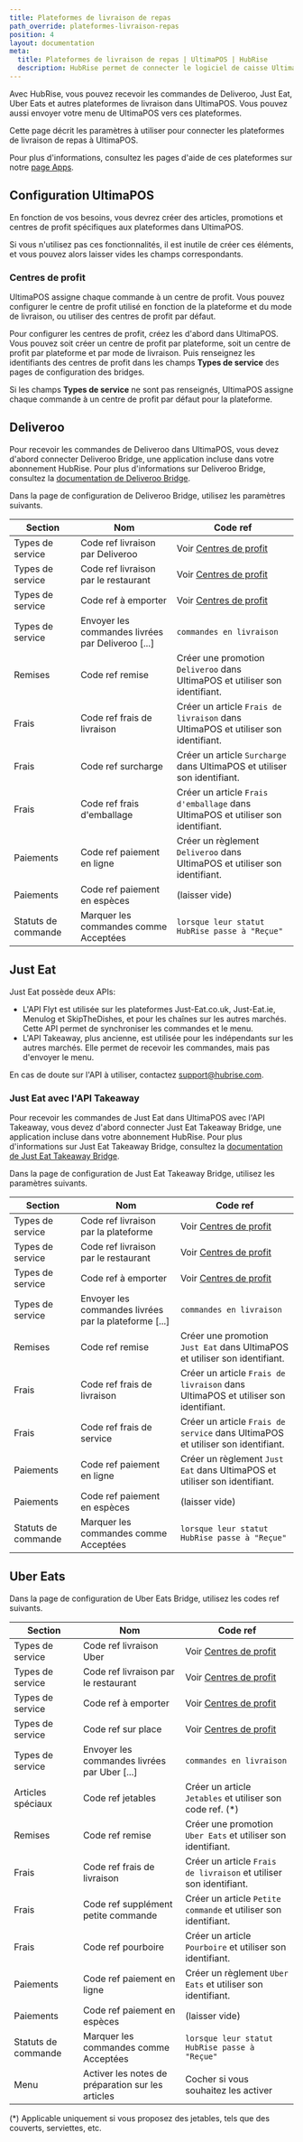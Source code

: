 ```yaml
---
title: Plateformes de livraison de repas
path_override: plateformes-livraison-repas
position: 4
layout: documentation
meta:
  title: Plateformes de livraison de repas | UltimaPOS | HubRise
  description: HubRise permet de connecter le logiciel de caisse UltimaPOS à Deliveroo, Uber Eats, ou Just Eat. Paramètres à utiliser pour configurer la connexion de ces plateformes.
---
```


Avec HubRise, vous pouvez recevoir les commandes de Deliveroo, Just Eat, Uber Eats et autres plateformes de livraison dans UltimaPOS. Vous pouvez aussi envoyer votre menu de UltimaPOS vers ces plateformes.

Cette page décrit les paramètres à utiliser pour connecter les plateformes de livraison de repas à UltimaPOS.

Pour plus d'informations, consultez les pages d'aide de ces plateformes sur notre [page Apps](/apps/plateformes-de-livraison-de-repas).

## Configuration UltimaPOS

En fonction de vos besoins, vous devrez créer des articles, promotions et centres de profit spécifiques aux plateformes dans UltimaPOS.

Si vous n'utilisez pas ces fonctionnalités, il est inutile de créer ces éléments, et vous pouvez alors laisser vides les champs correspondants.

### Centres de profit

UltimaPOS assigne chaque commande à un centre de profit. Vous pouvez configurer le centre de profit utilisé en fonction de la plateforme et du mode de livraison, ou utiliser des centres de profit par défaut.

Pour configurer les centres de profit, créez les d'abord dans UltimaPOS. Vous pouvez soit créer un centre de profit par plateforme, soit un centre de profit par plateforme et par mode de livraison. Puis renseignez les identifiants des centres de profit dans les champs **Types de service** des pages de configuration des bridges.

Si les champs **Types de service** ne sont pas renseignés, UltimaPOS assigne chaque commande à un centre de profit par défaut pour la plateforme.

## Deliveroo

Pour recevoir les commandes de Deliveroo dans UltimaPOS, vous devez d'abord connecter Deliveroo Bridge, une application incluse dans votre abonnement HubRise. Pour plus d'informations sur Deliveroo Bridge, consultez la [documentation de Deliveroo Bridge](/apps/deliveroo).

Dans la page de configuration de Deliveroo Bridge, utilisez les paramètres suivants.

| Section             | Nom                                               | Code ref                                                                          |
| ------------------- | ------------------------------------------------- | --------------------------------------------------------------------------------- |
| Types de service    | Code ref livraison par Deliveroo                  | Voir [Centres de profit](#centres-de-profit)                                      |
| Types de service    | Code ref livraison par le restaurant              | Voir [Centres de profit](#centres-de-profit)                                      |
| Types de service    | Code ref à emporter                               | Voir [Centres de profit](#centres-de-profit)                                      |
| Types de service    | Envoyer les commandes livrées par Deliveroo [...] | `commandes en livraison`                                                          |
| Remises             | Code ref remise                                   | Créer une promotion `Deliveroo` dans UltimaPOS et utiliser son identifiant.       |
| Frais               | Code ref frais de livraison                       | Créer un article `Frais de livraison` dans UltimaPOS et utiliser son identifiant. |
| Frais               | Code ref surcharge                                | Créer un article `Surcharge` dans UltimaPOS et utiliser son identifiant.          |
| Frais               | Code ref frais d'emballage                        | Créer un article `Frais d'emballage` dans UltimaPOS et utiliser son identifiant.  |
| Paiements           | Code ref paiement en ligne                        | Créer un règlement `Deliveroo` dans UltimaPOS et utiliser son identifiant.        |
| Paiements           | Code ref paiement en espèces                      | (laisser vide)                                                                    |
| Statuts de commande | Marquer les commandes comme Acceptées             | `lorsque leur statut HubRise passe à "Reçue"`                                     |

## Just Eat

Just Eat possède deux APIs:

- L'API Flyt est utilisée sur les plateformes Just-Eat.co.uk, Just-Eat.ie, Menulog et SkipTheDishes, et pour les chaînes sur les autres marchés. Cette API permet de synchroniser les commandes et le menu.
- L'API Takeaway, plus ancienne, est utilisée pour les indépendants sur les autres marchés. Elle permet de recevoir les commandes, mais pas d'envoyer le menu.

En cas de doute sur l'API à utiliser, contactez support@hubrise.com.

### Just Eat avec l'API Takeaway

Pour recevoir les commandes de Just Eat dans UltimaPOS avec l'API Takeaway, vous devez d'abord connecter Just Eat Takeaway Bridge, une application incluse dans votre abonnement HubRise. Pour plus d'informations sur Just Eat Takeaway Bridge, consultez la [documentation de Just Eat Takeaway Bridge](/apps/just-eat-takeaway).

Dans la page de configuration de Just Eat Takeaway Bridge, utilisez les paramètres suivants.

| Section             | Nom                                                   | Code ref                                                                          |
| ------------------- | ----------------------------------------------------- | --------------------------------------------------------------------------------- |
| Types de service    | Code ref livraison par la plateforme                  | Voir [Centres de profit](#centres-de-profit)                                      |
| Types de service    | Code ref livraison par le restaurant                  | Voir [Centres de profit](#centres-de-profit)                                      |
| Types de service    | Code ref à emporter                                   | Voir [Centres de profit](#centres-de-profit)                                      |
| Types de service    | Envoyer les commandes livrées par la plateforme [...] | `commandes en livraison`                                                          |
| Remises             | Code ref remise                                       | Créer une promotion `Just Eat` dans UltimaPOS et utiliser son identifiant.        |
| Frais               | Code ref frais de livraison                           | Créer un article `Frais de livraison` dans UltimaPOS et utiliser son identifiant. |
| Frais               | Code ref frais de service                             | Créer un article `Frais de service` dans UltimaPOS et utiliser son identifiant.   |
| Paiements           | Code ref paiement en ligne                            | Créer un règlement `Just Eat` dans UltimaPOS et utiliser son identifiant.         |
| Paiements           | Code ref paiement en espèces                          | (laisser vide)                                                                    |
| Statuts de commande | Marquer les commandes comme Acceptées                 | `lorsque leur statut HubRise passe à "Reçue"`                                     |

## Uber Eats

Dans la page de configuration de Uber Eats Bridge, utilisez les codes ref suivants.

| Section             | Nom                                               | Code ref                                                           |
| ------------------- | ------------------------------------------------- | ------------------------------------------------------------------ |
| Types de service    | Code ref livraison Uber                           | Voir [Centres de profit](#centres-de-profit)                       |
| Types de service    | Code ref livraison par le restaurant              | Voir [Centres de profit](#centres-de-profit)                       |
| Types de service    | Code ref à emporter                               | Voir [Centres de profit](#centres-de-profit)                       |
| Types de service    | Code ref sur place                                | Voir [Centres de profit](#centres-de-profit)                       |
| Types de service    | Envoyer les commandes livrées par Uber [...]      | `commandes en livraison`                                           |
| Articles spéciaux   | Code ref jetables                                 | Créer un article `Jetables` et utiliser son code ref. (\*)         |
| Remises             | Code ref remise                                   | Créer une promotion `Uber Eats` et utiliser son identifiant.       |
| Frais               | Code ref frais de livraison                       | Créer un article `Frais de livraison` et utiliser son identifiant. |
| Frais               | Code ref supplément petite commande               | Créer un article `Petite commande` et utiliser son identifiant.    |
| Frais               | Code ref pourboire                                | Créer un article `Pourboire` et utiliser son identifiant.          |
| Paiements           | Code ref paiement en ligne                        | Créer un règlement `Uber Eats` et utiliser son identifiant.        |
| Paiements           | Code ref paiement en espèces                      | (laisser vide)                                                     |
| Statuts de commande | Marquer les commandes comme Acceptées             | `lorsque leur statut HubRise passe à "Reçue"`                      |
| Menu                | Activer les notes de préparation sur les articles | Cocher si vous souhaitez les activer                               |

(\*) Applicable uniquement si vous proposez des jetables, tels que des couverts, serviettes, etc.
